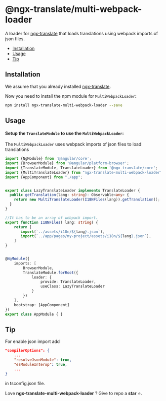 # @ngx-translate/multi-webpack-loader 

A loader for [ngx-translate](https://github.com/ngx-translate/core) that loads translations using webpack imports of json files.


* [Installation](#installation)
* [Usage](#usage)
* [Tip](#tip)

## Installation

We assume that you already installed [ngx-translate](https://github.com/ngx-translate/core).

Now you need to install the npm module for `MultiWebpackLoader`:

```sh
npm install ngx-translate-multi-webpack-loader --save
```


## Usage
#### Setup the `TranslateModule` to use the `MultiWebpackLoader`:

The `MultiWebpackLoader` uses webpack imports of json files to load translations


```ts
import {NgModule} from '@angular/core';
import {BrowserModule} from '@angular/platform-browser';
import {TranslateModule, TranslateLoader} from '@ngx-translate/core';
import {MultiTranslateLoader} from "ngx-translate-multi-webpack-loader";
import {AppComponent} from "./app";


export class LazyTranslateLoader implements TranslateLoader {
  public getTranslation(lang: string): Observable<any> {
    return new MultiTranslateLoader(I18NFiles(lang)).getTranslation();
  }
} 

//It has to be an array of webpack import.
export function I18NFiles( lang: string) {
    return [
       import(`../assets/i18n/${lang}.json`),
       import(`../app/pages/my-project/assets/i18n/${lang}.json`),
    ]
}


@NgModule({
    imports: [
        BrowserModule,
        TranslateModule.forRoot({
            loader: {
                provide: TranslateLoader,
                useClass: LazyTranslateLoader
            }
        })
    ],
    bootstrap: [AppComponent]
})
export class AppModule { }
```
## Tip

For enable json import add 

```json
"compilerOptions": {
    ...
    "resolveJsonModule": true,
    "esModuleInterop": true,
    ...
}
```


in tsconfig.json file.

Love **ngx-translate-multi-webpack-loader** ? Give to repo a **star** :star:. 

